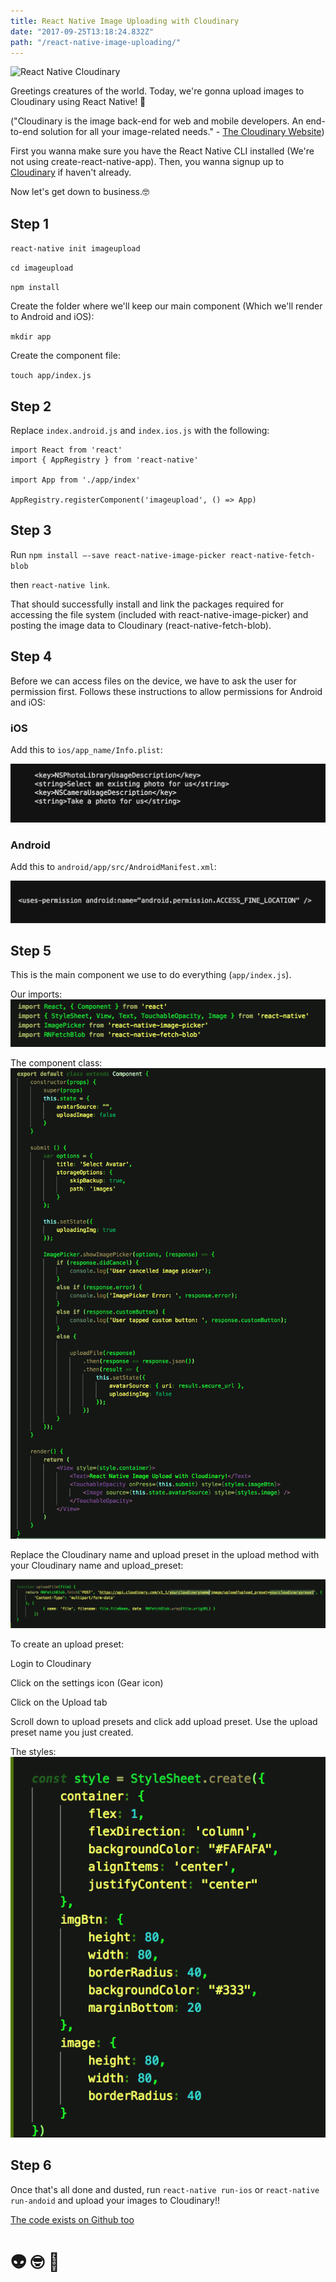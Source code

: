 ```yaml
---
title: React Native Image Uploading with Cloudinary
date: "2017-09-25T13:18:24.832Z"
path: "/react-native-image-uploading/"
---
```


![React Native Cloudinary](https://cloudinary-res.cloudinary.com/image/upload/c_fill,w_770/dpr_1.0/React_Progressive_Web_App_2000x1100.png)

Greetings creatures of the world. Today, we're gonna upload images to Cloudinary using React Native! 😬

("Cloudinary is the image back-end for web and mobile developers. An end-to-end solution for all your image-related needs." - [The Cloudinary Website](https://cloudinary.com))

First you wanna make sure you have the React Native CLI installed (We're not using create-react-native-app). Then, you wanna signup up to [Cloudinary](https://cloudinary.com) if haven't already.

Now let's get down to business.🤓

## Step 1

`react-native init imageupload`

`cd imageupload`

`npm install`

Create the folder where we'll keep our main component (Which we'll render to Android and iOS):

`mkdir app`

Create the component file:

`touch app/index.js`

## Step 2

Replace `index.android.js` and `index.ios.js` with the following:

```
import React from 'react'
import { AppRegistry } from 'react-native'

import App from './app/index'

AppRegistry.registerComponent('imageupload', () => App)
```

## Step 3

Run `npm install —-save react-native-image-picker react-native-fetch-blob`

then `react-native link`.

That should successfully install and link the packages required for accessing the file system (included with react-native-image-picker) and posting the image data to Cloudinary (react-native-fetch-blob).

## Step 4

Before we can access files on the device, we have to ask the user for permission first. Follows these instructions to allow permissions for Android and iOS:

### iOS
Add this to `ios/app_name/Info.plist`:

![React Native Cloudinary](iosperm.png)

### Android
Add this to `android/app/src/AndroidManifest.xml`:

![React Native Cloudinary](androidperm.png)

## Step 5

This is the main component we use to do everything (`app/index.js`). 

Our imports: 
![imports](imports.png)

The component class: 
![component](comp.png)

Replace the Cloudinary name and upload preset in the upload method with your Cloudinary name and upload_preset: 

![upload](uploadmethod.png)

To create an upload preset:

Login to Cloudinary

Click on the settings icon (Gear icon)

Click on the Upload tab

Scroll down to upload presets and click add upload preset. Use the upload preset name you just created.

The styles: 
![styles](styles.png)


## Step 6

Once that's all done and dusted, run `react-native run-ios` or `react-native run-andoid` and upload your images to Cloudinary!!

[The code exists on Github too](https://github.com/TarCode/react-native-cloudinary) 

# 👽 🤓 👾



